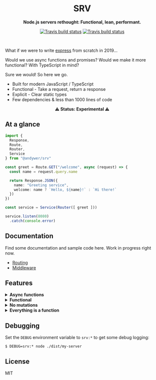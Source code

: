 <h1 align="center">SRV</h1>

<p align="center">
  <b>Node.js servers rethought: Functional, lean, performant.</b>
</p>

<p align="center">
  <a href="https://travis-ci.org/andywer/srv"><img alt="Travis build status" src="https://img.shields.io/travis/andywer/srv.svg?logo=travis&style=flat-square" /></a>
  <a href="https://www.npmjs.com/package/@andywer/srv"><img alt="Travis build status" src="https://img.shields.io/npm/v/andywer/srv.svg?logo=npm&style=flat-square" /></a>
</p>

<br />

What if we were to write [express](https://github.com/expressjs/express) from scratch in 2019...

Would we use async functions and promises? Would we make it more functional? With TypeScript in mind?

Sure we would! So here we go.

* Built for modern JavaScript / TypeScript
* Functional - Take a request, return a response
* Explicit - Clear static types
* Few dependencies & less than 1000 lines of code

<p align="center">
  <b>⚠️ Status: Experimental ⚠️</b>
</p>

## At a glance

```ts
import {
  Response,
  Route,
  Router,
  Service
} from "@andywer/srv"

const greet = Route.GET("/welcome", async (request) => {
  const name = request.query.name

  return Response.JSON({
    name: "Greeting service",
    welcome: name ? `Hello, ${name}!` : `Hi there!`
  })
})

const service = Service(Router([ greet ]))

service.listen(8080)
  .catch(console.error)
```

## Documentation

Find some documentation and sample code here. Work in progress right now.

<!-- Basics -->
* [Routing](./docs/routing.md)
* [Middleware](./docs/middleware.md)

## Features

<details>
  <summary><b>Async functions</b></summary>

No callbacks. Leverage modern day features instead for an optimal developer experience.

```ts
import { Response, Route } from "@andywer/srv"

const greet = Route.GET("/health", async () => {
  try {
    const stats = await fetchHealthMetrics()
    return Response.JSON({
      operational: true,
      stats
    })
  } catch (error) {
    return Response.JSON(500, {
      operational: false
    })
  }
})
```
</details>

<details>
  <summary><b>Functional</b></summary>

Take a request, return a response. Lean, clean, easy to test and debug.

```ts
import { Response, Route } from "@andywer/srv"
import { queryUserByID } from "./database/users"

const getUser = Route.GET("/user/:id", async request => {
  const userID = request.params.id
  const user = await queryUserByID(userID)

  if (!user) {
    return Response.JSON(404, {
      message: `User ${userID} not found`
    })
  }

  const headers = {
    "Last-Modified": user.updated_at || user.created_at
  }
  return Response.JSON(200, headers, user)
})
```
</details>

<details>
  <summary><b>No mutations</b></summary>

Stop passing data from middlewares to route handlers by dumping it in an untypeable `context`. Take the request object, extend it, pass it down to the route handler.

```ts
import { Middleware, Request, RequestHandler } from "@andywer/srv"
import { Logger } from "./logger"

function LoggingMiddleware(logger: Logger): Middleware {
  return async (request: Request, next: RequestHandler) => {
    const requestWithLogger = request.derive({
      log: logger
    })
    // typeof requestWithLogger.log === Logger
    return next(requestWithLogger)
  }
}
```
</details>

<details>
  <summary><b>Everything is a function</b></summary>

The code base is relatively simple. Middlewares, routes and routers, they are all just implementations of the following function type:

```ts
type RequestHandler = (request: Request, next?: NextCallback) => Response | Promise<Response>
```

```ts
type NextCallback = (req: Request) => Response | Promise<Response>
```
</details>

## Debugging

Set the `DEBUG` environment variable to `srv:*` to get some debug logging:

```
$ DEBUG=srv:* node ./dist/my-server
```

## License

MIT
